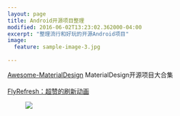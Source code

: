 ```yaml
---
layout: page
title: Android开源项目整理
modified: 2016-06-02T13:23:02.362000-04:00
excerpt: "整理流行和好玩的开源Android项目"
image:
  feature: sample-image-3.jpg
  
---
```

[Awesome-MaterialDesign](https://github.com/lightSky/Awesome-MaterialDesign) MaterialDesign开源项目大合集
<br/><br/>
[FlyRefresh：超赞的刷新动画](https://github.com/race604/FlyRefresh)  
<figure class="third">
    <img src="https://raw.githubusercontent.com/race604/FlyRefresh/master/images/flyrefresh.gif">    
</figure>
